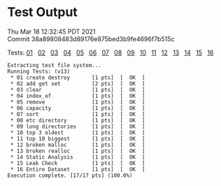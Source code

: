 # Test Output

Thu Mar 18 12:32:45 PDT 2021  
Commit 38a89808483d89176e875bed3b9fe4696f7b515c  

Tests: [01](./outputs/01.md) &nbsp;
[02](./outputs/02.md) &nbsp;
[03](./outputs/03.md) &nbsp;
[04](./outputs/04.md) &nbsp;
[05](./outputs/05.md) &nbsp;
[06](./outputs/06.md) &nbsp;
[07](./outputs/07.md) &nbsp;
[08](./outputs/08.md) &nbsp;
[09](./outputs/09.md) &nbsp;
[10](./outputs/10.md) &nbsp;
[11](./outputs/11.md) &nbsp;
[12](./outputs/12.md) &nbsp;
[13](./outputs/13.md) &nbsp;
[14](./outputs/14.md) &nbsp;
[15](./outputs/15.md) &nbsp;
[16](./outputs/16.md) &nbsp;

```
Extracting test file system...
Running Tests: (v13)
 * 01 create destroy       [1 pts]  [  OK  ]
 * 02 add get set          [2 pts]  [  OK  ]
 * 03 clear                [1 pts]  [  OK  ]
 * 04 index_of             [1 pts]  [  OK  ]
 * 05 remove               [1 pts]  [  OK  ]
 * 06 capacity             [1 pts]  [  OK  ]
 * 07 sort                 [1 pts]  [  OK  ]
 * 08 etc directory        [1 pts]  [  OK  ]
 * 09 long directories     [1 pts]  [  OK  ]
 * 10 top 3 oldest         [1 pts]  [  OK  ]
 * 11 top 10 biggest       [1 pts]  [  OK  ]
 * 12 broken malloc        [1 pts]  [  OK  ]
 * 13 broken realloc       [1 pts]  [  OK  ]
 * 14 Static Analysis      [1 pts]  [  OK  ]
 * 15 Leak Check           [1 pts]  [  OK  ]
 * 16 Entire Dataset       [1 pts]  [  OK  ]
Execution complete. [17/17 pts] (100.0%)

```
